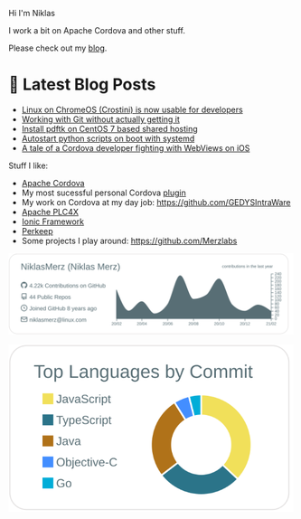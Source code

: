 Hi I'm Niklas

I work a bit on Apache Cordova and other stuff.

Please check out my [blog](https://blog.merzlabs.com/).

# 📩 Latest Blog Posts
<!-- BLOG-POST-LIST:START -->
- [Linux on ChromeOS (Crostini) is now usable for developers](https://blog.merzlabs.com/posts/crostini-now-usable/)
- [Working with Git without actually getting it](https://blog.merzlabs.com/posts/getting-git/)
- [Install pdftk on CentOS 7 based shared hosting](https://blog.merzlabs.com/posts/pdftk-shared-hosting/)
- [Autostart python scripts on boot with systemd](https://blog.merzlabs.com/posts/python-autostart-systemd/)
- [A tale of a Cordova developer fighting with WebViews on iOS](https://blog.merzlabs.com/posts/webview-history/)
<!-- BLOG-POST-LIST:END -->

Stuff I like:

* [Apache Cordova](https://cordova.apache.org/)
* My most sucessful personal Cordova [plugin](https://github.com/NiklasMerz/cordova-plugin-fingerprint-aio)
* My work on Cordova at my day job: https://github.com/GEDYSIntraWare
* [Apache PLC4X](https://github.com/apache/plc4x)
* [Ionic Framework](https://github.com/ionic-team/ionic-framework)
* [Perkeep](https://github.com/perkeep/perkeep)
* Some projects I play around: https://github.com/Merzlabs

[![](https://raw.githubusercontent.com/NiklasMerz/NiklasMerz/master/profile-summary-card-output/default/0-profile-details.svg)](https://github.com/vn7n24fzkq/github-profile-summary-cards)

[![](https://raw.githubusercontent.com/NiklasMerz/NiklasMerz/master/profile-summary-card-output/default/2-most-commit-language.svg)](https://github.com/vn7n24fzkq/github-profile-summary-cards)
